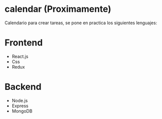# calendar (Proximamente)


Calendario para crear tareas, se pone en practica los siguientes lenguajes: 

# Frontend

- React.js
- Css
- Redux

# Backend

- Node.js
- Express
- MongoDB
